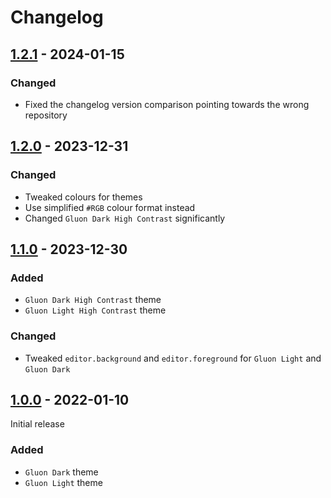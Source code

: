 # Changelog

## [1.2.1] - 2024-01-15

### Changed

* Fixed the changelog version comparison pointing towards the wrong repository

## [1.2.0] - 2023-12-31

### Changed

* Tweaked colours for themes
* Use simplified `#RGB` colour format instead
* Changed `Gluon Dark High Contrast` significantly

## [1.1.0] - 2023-12-30

### Added

* `Gluon Dark High Contrast` theme
* `Gluon Light High Contrast` theme

### Changed

* Tweaked `editor.background` and `editor.foreground` for `Gluon Light` and `Gluon Dark`

## [1.0.0] - 2022-01-10

Initial release

### Added

* `Gluon Dark` theme
* `Gluon Light` theme

[1.2.1]: https://github.com/joesmaller/gluon-theme/compare/v1.2.0...v1.2.1
[1.2.0]: https://github.com/joesmaller/gluon-theme/compare/v1.1.0...v1.2.0
[1.1.0]: https://github.com/joesmaller/gluon-theme/compare/v1.0.0...v1.1.0
[1.0.0]: https://github.com/joesmaller/gluon-theme/releases/tag/v1.0.0